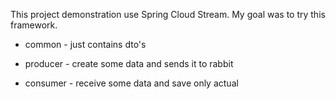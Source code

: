 This project demonstration use
Spring Cloud Stream. My goal was to try this framework.

- common - just contains dto's

- producer - create some data and sends it to rabbit

- consumer - receive some data and save only actual
